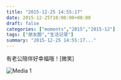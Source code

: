 ```yaml
---
title: "2015-12-25 14:55:17"
date: 2015-12-25T10:00:00+08:00
draft: false
categories: ["moments","2015","2015-12"]
tags: ["朋友圈","生活记录"]
summary: "2015-12-25 14:55:17..."
---
```


有老公陪伴好幸福哦！[微笑]

![Media 1](/Moments/photos/2015-12-25/201512251455170.jpg)


